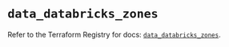 # `data_databricks_zones`

Refer to the Terraform Registry for docs: [`data_databricks_zones`](https://registry.terraform.io/providers/databricks/databricks/1.58.0/docs/data-sources/zones).
